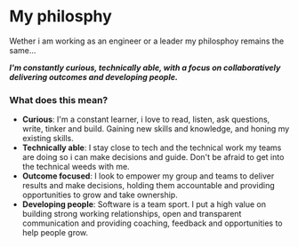 # My philosphy
Wether i am working as an engineer or a leader my philosphoy remains the same...

_**I'm constantly curious, technically able, with a focus on collaboratively delivering outcomes and developing people.**_

### What does this mean? 
- **Curious**: I'm a constant learner, i love to read, listen, ask questions, write, tinker and build. Gaining new skills and knowledge, and honing my existing skills.
- **Technically able**: I stay close to tech and the technical work my teams are doing so i can make decisions and guide. Don't be afraid to get into the technical weeds with me.
- **Outcome focused**: I look to empower my group and teams to deliver results and make decisions, holding them accountable and providing opportunities to grow and take ownership.
- **Developing people**: Software is a team sport. I put a high value on building strong working relationships, open and transparent communication and providing coaching, feedback and opportunities to help people grow.
